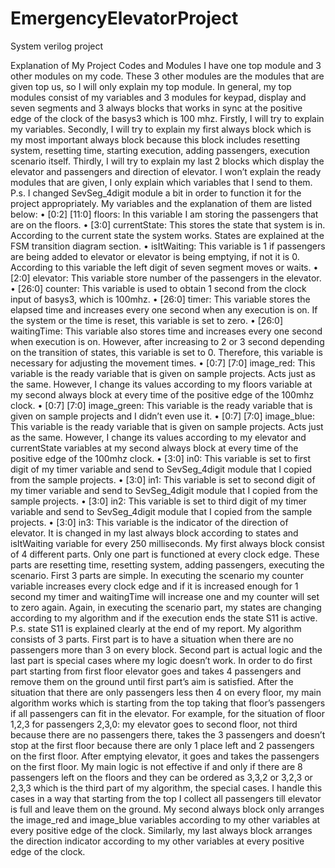 # EmergencyElevatorProject
System verilog project

Explanation of My Project Codes and Modules
I have one top module and 3 other modules on my code. These 3 other modules are the modules that are given top us, so I will only explain my top module. In general, my top modules consist of my variables and 3 modules for keypad, display and seven segments and 3 always blocks that works in sync at the positive edge of the clock of the basys3 which is 100 mhz. Firstly, I will try to explain my variables. Secondly, I will try to explain my first always block which is my most important always block because this block includes resetting system, resetting time, starting execution, adding passengers, execution scenario itself. Thirdly, I will try to explain my last 2 blocks which display the elevator and passengers and direction of elevator. I won’t explain the ready modules that are given, I only explain which variables that I send to them. P.s. I changed SevSeg_4digit module a bit in order to function it for the project appropriately.
My variables and the explanation of them are listed below:
• [0:2] [11:0] floors: In this variable I am storing the passengers that are on the floors.
• [3:0] currentState: This stores the state that system is in. According to the current state the system works. States are explained at the FSM transition diagram section.
• isItWaiting: This variable is 1 if passengers are being added to elevator or elevator is being emptying, if not it is 0. According to this variable the left digit of seven segment moves or waits.
• [2:0] elevator: This variable store number of the passengers in the elevator.
• [26:0] counter: This variable is used to obtain 1 second from the clock input of basys3, which is 100mhz.
• [26:0] timer: This variable stores the elapsed time and increases every one second when any execution is on. If the system or the time is reset, this variable is set to zero.
• [26:0] waitingTime: This variable also stores time and increases every one second when execution is on. However, after increasing to 2 or 3 second depending on the transition of states, this variable is set to 0. Therefore, this variable is necessary for adjusting the movement times.
• [0:7] [7:0] image_red: This variable is the ready variable that is given on sample projects. Acts just as the same. However, I change its values according to my floors variable at my second always block at every time of the positive edge of the 100mhz clock.
• [0:7] [7:0] image_green: This variable is the ready variable that is given on sample projects and I didn’t even use it.
• [0:7] [7:0] image_blue: This variable is the ready variable that is given on sample projects. Acts just as the same. However, I change its values according to my elevator and currentState variables at my second always block at every time of the positive edge of the 100mhz clock.
• [3:0] in0: This variable is set to first digit of my timer variable and send to SevSeg_4digit module that I copied from the sample projects.
• [3:0] in1: This variable is set to second digit of my timer variable and send to SevSeg_4digit module that I copied from the sample projects.
• [3:0] in2: This variable is set to third digit of my timer variable and send to SevSeg_4digit module that I copied from the sample projects.
• [3:0] in3: This variable is the indicator of the direction of elevator. It is changed in my last always block according to states and isItWaiting variable for every 250 milliseconds.
My first always block consist of 4 different parts. Only one part is functioned at every clock edge. These parts are resetting time, resetting system, adding passengers, executing the scenario. First 3 parts are simple. In executing the scenario my counter variable increases every clock edge and if it is increased enough for 1 second my timer and waitingTime will increase one and my counter will set to zero again. Again, in executing the scenario part, my states are changing according to my algorithm and if the execution ends the state S11 is active. P.s. state S11 is explained clearly at the end of my report.
My algorithm consists of 3 parts. First part is to have a situation when there are no passengers more than 3 on every block. Second part is actual logic and the last part is special cases where my logic doesn’t work. In order to do first part starting from first floor elevator goes and takes 4 passengers and remove them on the ground until first part’s aim is satisfied. After the situation that there are only passengers less then 4 on every floor, my main algorithm works which is starting from the top taking that floor’s passengers if all passengers can fit in the elevator. For example, for the situation of floor 1,2,3 for passengers 2,3,0: my elevator goes to second floor, not third because there are no passengers there, takes the 3 passengers and doesn’t stop at the first floor because there are only 1 place left and 2 passengers on the first floor. After emptying elevator, it goes and takes the passengers on the first floor. My main logic is not effective if and only if there are 8 passengers left on the floors and they can be ordered as 3,3,2 or 3,2,3 or 2,3,3 which is the third part of my algorithm, the special cases. I handle this cases in a way that starting from the top I collect all passengers till elevator is full and leave them on the ground.
My second always block only arranges the image_red and image_blue variables according to my other variables at every positive edge of the clock. Similarly, my last always block arranges the direction indicator according to my other variables at every positive edge of the clock.
